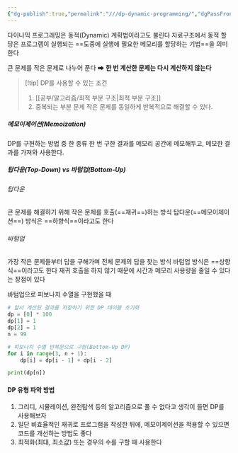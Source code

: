 ```yaml
---
{"dg-publish":true,"permalink":"///dp-dynamic-programming/","dgPassFrontmatter":true}
---
```



다이나믹 프로그래밍은 동적(Dynamic) 계획법이라고도 불린다
자료구조에서 동적 할당은 프로그램이 실행되는 ==도중에 실행에 필요한 메모리를 할당하는 기법==을 의미한다

큰 문제를 작은 문제로 나누어 푼다
➡ **한 번 계산한 문제는 다시 계산하지 않는다**

>[!tip] DP를 사용할 수 있는 조건
>1. [[공부/알고리즘/최적 부분 구조\|최적 부분 구조]]
>2. 중복되는 부분 문제
>	작은 문제를 동일하게 반복적으로 해결할 수 있다.

##### 메모이제이션(Memoization)
DP를 구현하는 방법 중 한 종류
한 번 구한 결과를 메모리 공간에 메모해두고, 메모한 결과를 가져와 사용한다.

##### 탑다운(Top-Down) vs 바텀업(Bottom-Up)
###### 탑다운
큰 문제를 해결하기 위해 작은 문제를 호출(==재귀==)하는 방식
탑다운(==메모이제이션==) 방식은 ==하향식==이라고도 한다

###### 바텀업
가장 작은 문제들부터 답을 구해가며 전체 문제의 답을 찾는 방식
바텀업 방식은 ==상향식==이라고도 한다
재귀 호출을 하지 않기 때문에 시간과 메모리 사용량을 줄일 수 있다는 장점이 있다

바텀업으로 피보나치 수열을 구현했을 때
```python
# 앞서 계산된 결과를 저장하기 위한 DP 테이블 초기화
dp = [0] * 100
dp[1] = 1
dp[2] = 1
n = 99

# 피보나치 수열 반복문으로 구현(Bottom-Up DP)
for i in range(3, n + 1):
    dp[i] = dp[i - 1] + dp[i - 2]

print(dp[n])
```

#### DP 유형 파악 방법
1. 그리디, 시뮬레이션, 완전탐색 등의 알고리즘으로 풀 수 없다고 생각이 들면 DP를 사용해보자
2. 일단 비효율적인 재귀로 프로그램을 작성한 뒤에, 메모이제이션을 적용할 수 있으면 코드를 개선하는 방법도 좋다
3. 최적화(최대, 최소값) 또는 경우의 수를 구할 때 사용한다